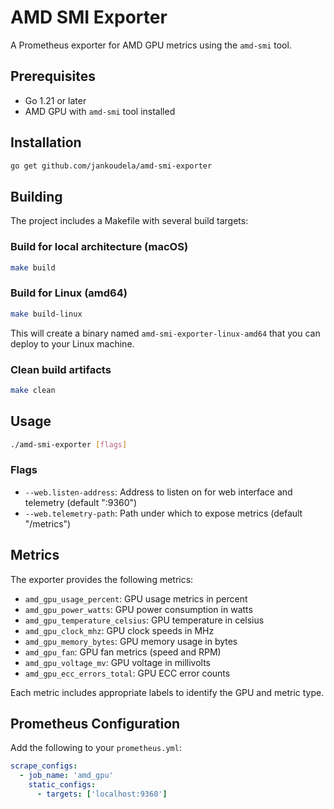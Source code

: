 # AMD SMI Exporter

A Prometheus exporter for AMD GPU metrics using the `amd-smi` tool.

## Prerequisites

- Go 1.21 or later
- AMD GPU with `amd-smi` tool installed

## Installation

```bash
go get github.com/jankoudela/amd-smi-exporter
```

## Building

The project includes a Makefile with several build targets:

### Build for local architecture (macOS)
```bash
make build
```

### Build for Linux (amd64)
```bash
make build-linux
```
This will create a binary named `amd-smi-exporter-linux-amd64` that you can deploy to your Linux machine.

### Clean build artifacts
```bash
make clean
```

## Usage

```bash
./amd-smi-exporter [flags]
```

### Flags

- `--web.listen-address`: Address to listen on for web interface and telemetry (default ":9360")
- `--web.telemetry-path`: Path under which to expose metrics (default "/metrics")

## Metrics

The exporter provides the following metrics:

- `amd_gpu_usage_percent`: GPU usage metrics in percent
- `amd_gpu_power_watts`: GPU power consumption in watts
- `amd_gpu_temperature_celsius`: GPU temperature in celsius
- `amd_gpu_clock_mhz`: GPU clock speeds in MHz
- `amd_gpu_memory_bytes`: GPU memory usage in bytes
- `amd_gpu_fan`: GPU fan metrics (speed and RPM)
- `amd_gpu_voltage_mv`: GPU voltage in millivolts
- `amd_gpu_ecc_errors_total`: GPU ECC error counts

Each metric includes appropriate labels to identify the GPU and metric type.

## Prometheus Configuration

Add the following to your `prometheus.yml`:

```yaml
scrape_configs:
  - job_name: 'amd_gpu'
    static_configs:
      - targets: ['localhost:9360']
```

